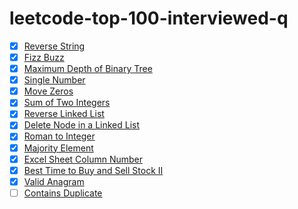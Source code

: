 # leetcode-top-100-interviewed-q
* [x] [Reverse String](./reverseString.js)
* [x] [Fizz Buzz](./fizzBuzz.js)
* [x] [Maximum Depth of Binary Tree](./maxDepth.js)
* [x] [Single Number](./singleNumber.js)
* [x] [Move Zeros](./moveZeros.js)
* [x] [Sum of Two Integers](./getSum.js)
* [x] [Reverse Linked List](./reverseList.js)
* [x] [Delete Node in a Linked List](./deleteNode.js)
* [x] [Roman to Integer](./romanToInt.js)
* [x] [Majority Element](./majorityElement.js)
* [x] [Excel Sheet Column Number](./titleToNumber.js)
* [x] [Best Time to Buy and Sell Stock II](./maxProfit.js)
* [x] [Valid Anagram](./isAnagram.js)
* [ ] [Contains Duplicate](./containsDuplicate.js)
